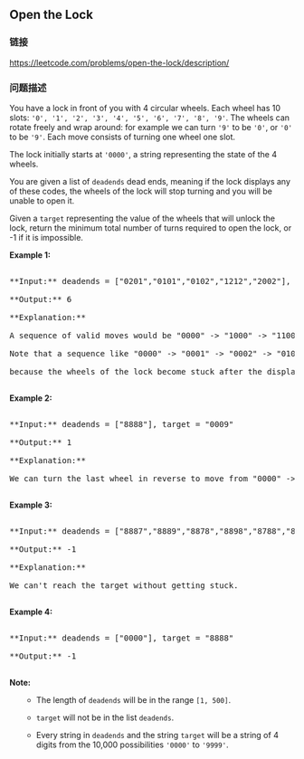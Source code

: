 ## Open the Lock  
### 链接  
https://leetcode.com/problems/open-the-lock/description/  
### 问题描述

You have a lock in front of you with 4 circular wheels.  Each wheel has 10 slots: `'0', '1', '2', '3', '4', '5', '6', '7', '8', '9'`.  The wheels can rotate freely and wrap around: for example we can turn `'9'` to be `'0'`, or `'0'` to be `'9'`.  Each move consists of turning one wheel one slot.



The lock initially starts at `'0000'`, a string representing the state of the 4 wheels.



You are given a list of `deadends` dead ends, meaning if the lock displays any of these codes, the wheels of the lock will stop turning and you will be unable to open it.



Given a `target` representing the value of the wheels that will unlock the lock, return the minimum total number of turns required to open the lock, or -1 if it is impossible.


**Example 1:**<br />
<pre>
**Input:** deadends = ["0201","0101","0102","1212","2002"], target = "0202"
**Output:** 6
**Explanation:**
A sequence of valid moves would be "0000" -> "1000" -> "1100" -> "1200" -> "1201" -> "1202" -> "0202".
Note that a sequence like "0000" -> "0001" -> "0002" -> "0102" -> "0202" would be invalid,
because the wheels of the lock become stuck after the display becomes the dead end "0102".
</pre>


**Example 2:**<br />
<pre>
**Input:** deadends = ["8888"], target = "0009"
**Output:** 1
**Explanation:**
We can turn the last wheel in reverse to move from "0000" -> "0009".
</pre>


**Example 3:**<br />
<pre>
**Input:** deadends = ["8887","8889","8878","8898","8788","8988","7888","9888"], target = "8888"
**Output:** -1
**Explanation:**
We can't reach the target without getting stuck.
</pre>


**Example 4:**<br />
<pre>
**Input:** deadends = ["0000"], target = "8888"
**Output:** -1
</pre>


**Note:**<br>
<ol>
- The length of `deadends` will be in the range `[1, 500]`.
- `target` will not be in the list `deadends`.
- Every string in `deadends` and the string `target` will be a string of 4 digits from the 10,000 possibilities `'0000'` to `'9999'`.
</ol>

